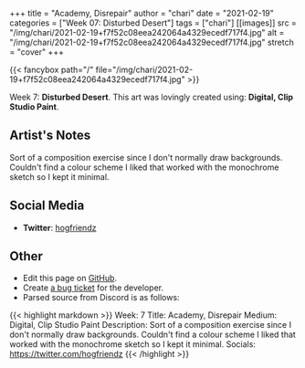 +++
title =       "Academy, Disrepair"
author =      "chari"
date =        "2021-02-19"
categories =  ["Week 07: Disturbed Desert"]
tags =        ["chari"]
[[images]]
                      src = "/img/chari/2021-02-19+f7f52c08eea242064a4329ecedf717f4.jpg"
                      alt = "/img/chari/2021-02-19+f7f52c08eea242064a4329ecedf717f4.jpg"
                      stretch = "cover"
+++


{{< fancybox path="/" file="/img/chari/2021-02-19+f7f52c08eea242064a4329ecedf717f4.jpg" >}}


Week 7: **Disturbed Desert**. This art was lovingly created using: **Digital, Clip Studio Paint**.

## Artist's Notes

Sort of a composition exercise since I don't normally draw backgrounds. Couldn't find a colour scheme I liked that worked with the monochrome sketch so I kept it minimal.

## Social Media

- **Twitter**: [hogfriendz]()


## Other

- Edit this page on [GitHub](https://github.com/teaminkling/web-refresh/edit/main/blog/content/blog/chari-week-7-b2ee.md).
- Create [a bug ticket](https://github.com/teaminkling/web-refresh/issues/new?assignees=&labels=bug&template=problem-report.md&title=) for the developer.
- Parsed source from Discord is as follows:

{{< highlight markdown >}}
Week: 7
Title: Academy, Disrepair
Medium: Digital, Clip Studio Paint
Description: Sort of a composition exercise since I don't normally draw backgrounds. Couldn't find a colour scheme I liked that worked with the monochrome sketch so I kept it minimal.
Socials: https://twitter.com/hogfriendz
{{< /highlight >}}